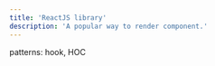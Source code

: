 ```yaml
---
title: 'ReactJS library'
description: 'A popular way to render component.'
---
```


patterns: hook, HOC